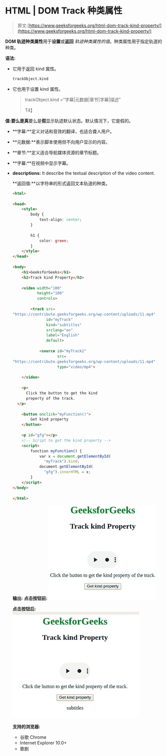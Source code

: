 # HTML | DOM Track 种类属性

> 原文:[https://www.geeksforgeeks.org/html-dom-track-kind-property/](https://www.geeksforgeeks.org/html-dom-track-kind-property/)

**DOM 轨迹种类属性**用于**设置**或**返回** *轨迹种类属性的值*。种类属性用于指定轨道的种类。

**语法:**

*   它用于返回 kind 属性。

    ```html
    trackObject.kind
    ```

*   它也用于设置 kind 属性。

    > trackObject.kind =”字幕|元数据|章节|字幕|描述”
    > 
    > T4】

**值:**要么是**真**要么是**假**显示轨迹默认状态。默认情况下，它是假的。

*   **字幕:**定义对话和音效的翻译，也适合聋人用户。
*   **元数据:**表示脚本使用但不向用户显示的内容。
*   **章节:**定义适合导航媒体资源的章节标题。
*   **字幕:**在视频中显示字幕。
*   **descriptions:** It describe the textual description of the video content.

    **返回值:**以字符串的形式返回文本轨道的种类。

    ```html
    <html>

    <head>
        <style>
            body {
                text-align: center;
            }

            h1 {
                color: green;
            }
        </style>
    </head>

    <body>
        <h1>GeeksforGeeks</h1>
        <h2>Track kind Property</h2>

        <video width="100" 
               height="100"
               controls>

            <track src=
    "https://contribute.geeksforgeeks.org/wp-content/uploads/11.mp4"
                   id="myTrack" 
                   kind="subtitles" 
                   srclang="en" 
                   label="English" 
                   default>

                <source id="myTrack2"
                        src=
    "https://contribute.geeksforgeeks.org/wp-content/uploads/11.mp4"
                        type="video/mp4">

        </video>

        <p>
          Click the button to get the kind 
          property of the track.
      </p>

        <button onclick="myFunction()">
            Get kind property
        </button>

        <p id="gfg"></p>
        <!-- Script to get the kind property -->
        <script>
            function myFunction() {
                var x = document.getElementById(
                  "myTrack").kind;
                document.getElementById(
                  "gfg").innerHTML = x;
            }
        </script>
    </body>

    </html>
    ```

    **输出:**
    **点击按钮前:**
    ![](img/f904ed42304e06299d9e83416a9c3932.png)

    **点击按钮后:**
    ![](img/764754f2e958bd5afc7e816dca952817.png)

    **支持的浏览器:**

    *   谷歌 Chrome
    *   Internet Explorer 10.0+
    *   歌剧